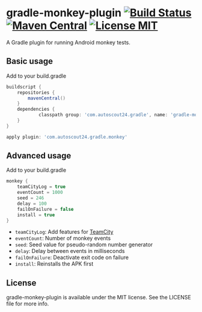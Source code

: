 # gradle-monkey-plugin [![Build Status](https://travis-ci.org/AutoScout24/gradle-monkey-plugin.png)](https://travis-ci.org/AutoScout24/gradle-monkey-plugin) [![Maven Central](https://img.shields.io/maven-central/v/com.autoscout24.gradle/gradle-monkey-plugin.svg)](http://search.maven.org/#search%7Cgav%7C1%7Cg%3A%22com.autoscout24.gradle%22%20AND%20a%3A%22gradle-monkey-plugin%22) [![License MIT](http://img.shields.io/badge/license-MIT-blue.svg)](https://github.com/AutoScout24/gradle-monkey-plugin/blob/master/LICENSE)
A Gradle plugin for running Android monkey tests.

## Basic usage

Add to your build.gradle

```gradle
buildscript {
    repositories {
        mavenCentral()
    }
    dependencies {
		    classpath group: 'com.autoscout24.gradle', name: 'gradle-monkey-plugin', version: '2.1.1'
    }
}

apply plugin: 'com.autoscout24.gradle.monkey'
```

## Advanced usage

Add to your build.gradle

```gradle
monkey {
    teamCityLog = true
    eventCount = 1000
    seed = 246
    delay = 100
    failOnFailure = false
    install = true
}
```

* `teamCityLog`: Add features for [TeamCity](http://www.jetbrains.com/teamcity/)
* `eventCount`: Number of monkey events
* `seed`: Seed value for pseudo-random number generator
* `delay`: Delay between events in milliseconds
* `failOnFailure`: Deactivate exit code on failure
* `install`: Reinstalls the APK first

## License

gradle-monkey-plugin is available under the MIT license. See the LICENSE file for more info.
